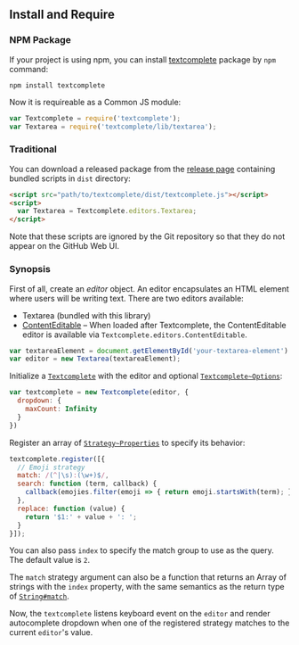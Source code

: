 ## Install and Require

### NPM Package

If your project is using npm, you can install [textcomplete](https://www.npmjs.com/package/textcomplete) package by `npm` command:

```
npm install textcomplete
```

Now it is requireable as a Common JS module:

```js
var Textcomplete = require('textcomplete');
var Textarea = require('textcomplete/lib/textarea');
```

### Traditional

You can download a released package from the [release page](https://github.com/yuku-t/textcomplete/releases) containing bundled scripts in `dist` directory:

```html
<script src="path/to/textcomplete/dist/textcomplete.js"></script>
<script>
  var Textarea = Textcomplete.editors.Textarea;
</script>
```

Note that these scripts are ignored by the Git repository so that they do not appear on the GitHub Web UI.

### Synopsis

First of all, create an *editor* object. An editor encapsulates an HTML element where users will be writing text. There are two editors available:

* Textarea (bundled with this library)
* [ContentEditable](https://github.com/yuku/textcomplete.contenteditable) &ndash; When loaded after Textcomplete, the ContentEditable editor is available via `Textcomplete.editors.ContentEditable`.

```js
var textareaElement = document.getElementById('your-textarea-element')
var editor = new Textarea(textareaElement);
```

Initialize a [`Textcomplete`] with the editor and optional [`Textcomplete~Options`]:

```js
var textcomplete = new Textcomplete(editor, {
  dropdown: {
    maxCount: Infinity
  }
})
```

Register an array of [`Strategy~Properties`] to specify its behavior:

```js
textcomplete.register([{
  // Emoji strategy
  match: /(^|\s):(\w+)$/,
  search: function (term, callback) {
    callback(emojies.filter(emoji => { return emoji.startsWith(term); }));
  },
  replace: function (value) {
    return '$1:' + value + ': ';
  }
}]);
```

You can also pass `index` to specify the match group to use as the query.
The default value is `2`.

The `match` strategy argument can also be a function that returns an
Array of strings with the `index` property, with the same semantics as
the return type of [`String#match`].

Now, the `textcomplete` listens keyboard event on the `editor` and render autocomplete dropdown
when one of the registered strategy matches to the current `editor`'s value.

[`Strategy~Properties`]: api.md#strategyproperties
[`String#match`]: https://developer.mozilla.org/en-US/docs/Web/JavaScript/Reference/Global_Objects/String/match
[`Textarea`]: api.md#textarea
[`Textcomplete`]: api.md#textcomplete
[`Textcomplete~Options`]: api.md#textcompleteoptions
